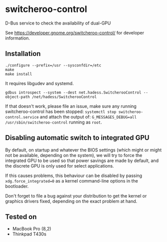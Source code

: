 switcheroo-control
==================

D-Bus service to check the availability of dual-GPU

See https://developer.gnome.org/switcheroo-control/ for
developer information.

Installation
------------
```
./configure --prefix=/usr --sysconfdir=/etc
make
make install
```
It requires libgudev and systemd.

```
gdbus introspect --system --dest net.hadess.SwitcherooControl --object-path /net/hadess/SwitcherooControl
```

If that doesn't work, please file an issue, make sure any running switcheroo-control
has been stopped:
`systemctl stop switcheroo-control.service`
and attach the output of:
`G_MESSAGES_DEBUG=all /usr/sbin/switcheroo-control`
running as ```root```.

Disabling automatic switch to integrated GPU
--------------------------------------------

By default, on startup and whatever the BIOS settings (which might or
might not be available, depending on the system), we will try to force the
integrated GPU to be used so that power savings are made by default,
and the discrete GPU is only used for select applications.

If this causes problems, this behaviour can be disabled by passing
`xdg.force_integrated=0` as a kernel command-line options in the
bootloader.

Don't forget to file a bug against your distribution to get the kernel
or graphics drivers fixed, depending on the exact problem at hand.

Tested on
---------

- MacBook Pro (8,2)
- Thinkpad T430s
